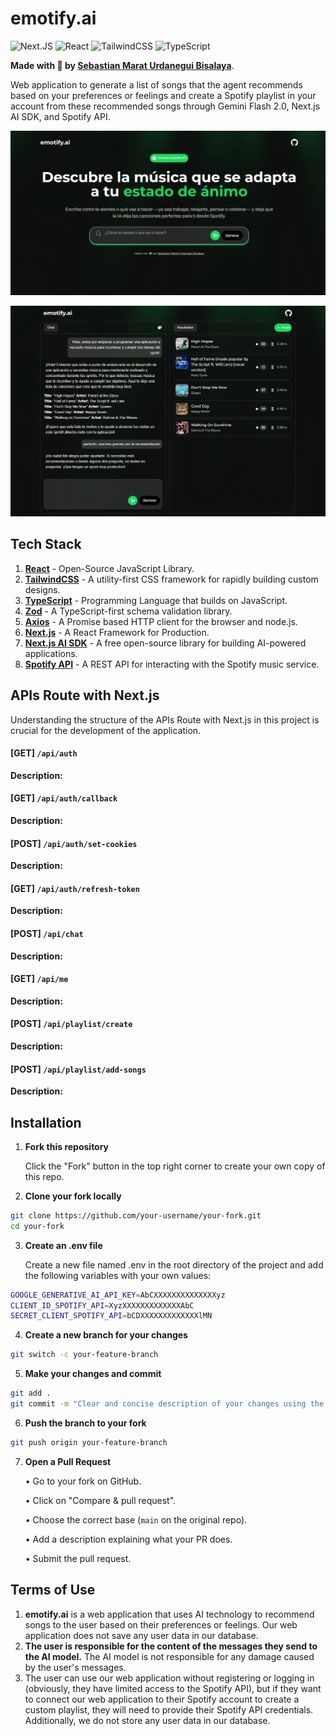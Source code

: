 # emotify.ai

![Next.JS](https://img.shields.io/badge/next.js-000000?style=for-the-badge&logo=nextdotjs&logoColor=white)
![React](https://img.shields.io/badge/react-%2320232a.svg?style=for-the-badge&logo=react&logoColor=%2361DAFB)
![TailwindCSS](https://img.shields.io/badge/tailwindcss-%2338B2AC.svg?style=for-the-badge&logo=tailwind-css&logoColor=white)
![TypeScript](https://img.shields.io/badge/typescript-%23007ACC.svg?style=for-the-badge&logo=typescript&logoColor=white)


**Made with 💚 by [Sebastian Marat Urdanegui Bisalaya](https://sebastianurdanegui.vercel.app/)**.

Web application to generate a list of songs that the agent recommends based on your preferences or feelings and create a Spotify playlist in your account from these recommended songs through Gemini Flash 2.0, Next.js AI SDK, and Spotify API.

![emotify.ai web app](./public/emotify-web.png)

![emotify.ai web app](./public/emotify-web-music-page.png)

## **Tech Stack**

1. [**React**](https://react.dev/) - Open-Source JavaScript Library.
2. [**TailwindCSS**](https://tailwindcss.com/) - A utility-first CSS framework for rapidly building custom designs.
3. [**TypeScript**](https://www.typescriptlang.org/) - Programming Language that builds on JavaScript.
4. [**Zod**](https://zod.dev/) - A TypeScript-first schema validation library.
5. [**Axios**](https://axios-http.com/docs/intro) - A Promise based HTTP client for the browser and node.js.
6. [**Next.js**](https://nextjs.org/) - A React Framework for Production.
7. [**Next.js AI SDK**](https://ai-sdk.dev/) - A free open-source library for building AI-powered applications.
8. [**Spotify API**](https://developer.spotify.com/documentation/web-api/) - A REST API for interacting with the Spotify music service.

## **APIs Route with Next.js**

Understanding the structure of the APIs Route with Next.js in this project is crucial for the development of the application.

#### [GET] `/api/auth`

**Description:**

#### [GET] `/api/auth/callback`

**Description:**

#### [POST] `/api/auth/set-cookies`

**Description:**

#### [GET] `/api/auth/refresh-token`

**Description:**

#### [POST] `/api/chat`

**Description:**

#### [GET] `/api/me`

**Description:**

#### [POST] `/api/playlist/create`

**Description:**

#### [POST] `/api/playlist/add-songs`

**Description:**

## **Installation**

1. **Fork this repository**
   
   Click the "Fork" button in the top right corner to create your own copy of this repo.
2. **Clone your fork locally**
```bash
git clone https://github.com/your-username/your-fork.git
cd your-fork
```
3. **Create an .env file**
   
   Create a new file named .env in the root directory of the project and add the following variables with your own values:
```bash
GOOGLE_GENERATIVE_AI_API_KEY=AbCXXXXXXXXXXXXXXyz
CLIENT_ID_SPOTIFY_API=XyzXXXXXXXXXXXXXAbC
SECRET_CLIENT_SPOTIFY_API=bCDXXXXXXXXXXXXXlMN
```
4. **Create a new branch for your changes**
```bash	
git switch -c your-feature-branch
```
5. **Make your changes and commit**
```bash	
git add .
git commit -m "Clear and concise description of your changes using the best practices"
```
6. **Push the branch to your fork**
```bash	
git push origin your-feature-branch
```
7. **Open a Pull Request**
   
   • Go to your fork on GitHub.

	 • Click on "Compare & pull request".
	 
	 • Choose the correct base (`main` on the original repo).
	 
	 • Add a description explaining what your PR does.
	 
	 • Submit the pull request.

## **Terms of Use**

1. **emotify.ai** is a web application that uses AI technology to recommend songs to the user based on their preferences or feelings. Our web application does not save any user data in our database.
2. **The user is responsible for the content of the messages they send to the AI model.** The AI model is not responsible for any damage caused by the user's messages.
3. The user can use our web application without registering or logging in (obviously, they have limited access to the Spotify API), but if they want to connect our web application to their Spotify account to create a custom playlist, they will need to provide their Spotify API credentials. Additionally, we do not store any user data in our database.

